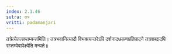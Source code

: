```yaml
---
index: 2.1.46
sutra: तत्र
vritti: padamanjari
---
```


  तत्रेत्येतत्सप्तम्यन्तमिति। तत्रभवानित्यादौ विभक्त्यन्तरेऽपि दर्शनादध्रकणप्रतिपादने तत्रशब्दादपि सप्तम्येवापेक्ष्येति मन्यते॥